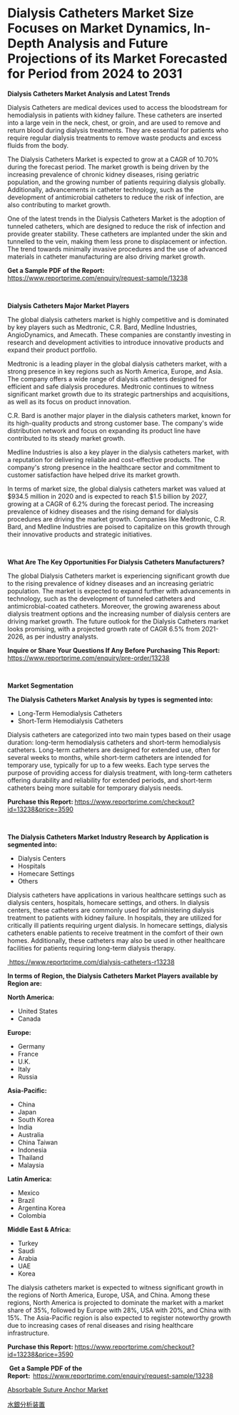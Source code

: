 <p><h1>Dialysis Catheters Market Size Focuses on Market Dynamics, In-Depth Analysis and Future Projections of its Market Forecasted for Period from 2024 to 2031</h1></p><p><strong>Dialysis Catheters Market Analysis and Latest Trends</strong></p>
<p><p>Dialysis Catheters are medical devices used to access the bloodstream for hemodialysis in patients with kidney failure. These catheters are inserted into a large vein in the neck, chest, or groin, and are used to remove and return blood during dialysis treatments. They are essential for patients who require regular dialysis treatments to remove waste products and excess fluids from the body.</p><p>The Dialysis Catheters Market is expected to grow at a CAGR of 10.70% during the forecast period. The market growth is being driven by the increasing prevalence of chronic kidney diseases, rising geriatric population, and the growing number of patients requiring dialysis globally. Additionally, advancements in catheter technology, such as the development of antimicrobial catheters to reduce the risk of infection, are also contributing to market growth.</p><p>One of the latest trends in the Dialysis Catheters Market is the adoption of tunneled catheters, which are designed to reduce the risk of infection and provide greater stability. These catheters are implanted under the skin and tunnelled to the vein, making them less prone to displacement or infection. The trend towards minimally invasive procedures and the use of advanced materials in catheter manufacturing are also driving market growth.</p></p>
<p><strong>Get a Sample PDF of the Report:&nbsp;</strong> <a href="https://www.reportprime.com/enquiry/request-sample/13238">https://www.reportprime.com/enquiry/request-sample/13238</a></p>
<p>&nbsp;</p>
<p><strong>Dialysis Catheters Major Market Players</strong></p>
<p><p>The global dialysis catheters market is highly competitive and is dominated by key players such as Medtronic, C.R. Bard, Medline Industries, AngioDynamics, and Amecath. These companies are constantly investing in research and development activities to introduce innovative products and expand their product portfolio.</p><p>Medtronic is a leading player in the global dialysis catheters market, with a strong presence in key regions such as North America, Europe, and Asia. The company offers a wide range of dialysis catheters designed for efficient and safe dialysis procedures. Medtronic continues to witness significant market growth due to its strategic partnerships and acquisitions, as well as its focus on product innovation.</p><p>C.R. Bard is another major player in the dialysis catheters market, known for its high-quality products and strong customer base. The company's wide distribution network and focus on expanding its product line have contributed to its steady market growth.</p><p>Medline Industries is also a key player in the dialysis catheters market, with a reputation for delivering reliable and cost-effective products. The company's strong presence in the healthcare sector and commitment to customer satisfaction have helped drive its market growth.</p><p>In terms of market size, the global dialysis catheters market was valued at $934.5 million in 2020 and is expected to reach $1.5 billion by 2027, growing at a CAGR of 6.2% during the forecast period. The increasing prevalence of kidney diseases and the rising demand for dialysis procedures are driving the market growth. Companies like Medtronic, C.R. Bard, and Medline Industries are poised to capitalize on this growth through their innovative products and strategic initiatives.</p></p>
<p>&nbsp;</p>
<p><strong>What Are The Key Opportunities For Dialysis Catheters Manufacturers?</strong></p>
<p><p>The global Dialysis Catheters market is experiencing significant growth due to the rising prevalence of kidney diseases and an increasing geriatric population. The market is expected to expand further with advancements in technology, such as the development of tunneled catheters and antimicrobial-coated catheters. Moreover, the growing awareness about dialysis treatment options and the increasing number of dialysis centers are driving market growth. The future outlook for the Dialysis Catheters market looks promising, with a projected growth rate of CAGR 6.5% from 2021-2026, as per industry analysts.</p></p>
<p><strong>Inquire or Share Your Questions If Any Before Purchasing This Report:</strong> <a href="https://www.reportprime.com/enquiry/pre-order/13238">https://www.reportprime.com/enquiry/pre-order/13238</a></p>
<p>&nbsp;</p>
<p><strong>Market Segmentation</strong></p>
<p><strong>The Dialysis Catheters Market Analysis by types is segmented into:</strong></p>
<p><ul><li>Long-Term Hemodialysis Catheters</li><li>Short-Term Hemodialysis Catheters</li></ul></p>
<p><p>Dialysis catheters are categorized into two main types based on their usage duration: long-term hemodialysis catheters and short-term hemodialysis catheters. Long-term catheters are designed for extended use, often for several weeks to months, while short-term catheters are intended for temporary use, typically for up to a few weeks. Each type serves the purpose of providing access for dialysis treatment, with long-term catheters offering durability and reliability for extended periods, and short-term catheters being more suitable for temporary dialysis needs.</p></p>
<p><strong>Purchase this Report:&nbsp;</strong><a href="https://www.reportprime.com/checkout?id=13238&price=3590">https://www.reportprime.com/checkout?id=13238&price=3590</a></p>
<p>&nbsp;</p>
<p><strong>The Dialysis Catheters Market Industry Research by Application is segmented into:</strong></p>
<p><ul><li>Dialysis Centers</li><li>Hospitals</li><li>Homecare Settings</li><li>Others</li></ul></p>
<p><p>Dialysis catheters have applications in various healthcare settings such as dialysis centers, hospitals, homecare settings, and others. In dialysis centers, these catheters are commonly used for administering dialysis treatment to patients with kidney failure. In hospitals, they are utilized for critically ill patients requiring urgent dialysis. In homecare settings, dialysis catheters enable patients to receive treatment in the comfort of their own homes. Additionally, these catheters may also be used in other healthcare facilities for patients requiring long-term dialysis therapy.</p></p>
<p><a href="https://www.reportprime.com/dialysis-catheters-r13238">&nbsp;https://www.reportprime.com/dialysis-catheters-r13238</a></p>
<p><strong>In terms of Region, the Dialysis Catheters Market Players available by Region are:</strong></p>
<p>
    <p> <strong> North America: </strong>
        <ul>
            <li>United States</li>
            <li>Canada</li>
        </ul>
        </p> 
    <p> <strong> Europe: </strong>
        <ul>
            <li>Germany</li>
            <li>France</li>
            <li>U.K.</li>
            <li>Italy</li>
            <li>Russia</li>
        </ul>
        </p> 
    <p> <strong> Asia-Pacific: </strong>
        <ul>
            <li>China</li>
            <li>Japan</li>
            <li>South Korea</li>
            <li>India</li>
            <li>Australia</li>
            <li>China Taiwan</li>
            <li>Indonesia</li>
            <li>Thailand</li>
            <li>Malaysia</li>
        </ul>
        </p> 
    <p> <strong> Latin America: </strong>
        <ul>
            <li>Mexico</li>
            <li>Brazil</li>
            <li>Argentina Korea</li>
            <li>Colombia</li>
        </ul>
        </p> 
    <p> <strong> Middle East & Africa: </strong>
        <ul>
            <li>Turkey</li>
            <li>Saudi</li>
            <li>Arabia</li>
            <li>UAE</li>
            <li>Korea</li>
        </ul>
    </p>
    </p>
<p><p>The dialysis catheters market is expected to witness significant growth in the regions of North America, Europe, USA, and China. Among these regions, North America is projected to dominate the market with a market share of 35%, followed by Europe with 28%, USA with 20%, and China with 15%. The Asia-Pacific region is also expected to register noteworthy growth due to increasing cases of renal diseases and rising healthcare infrastructure.</p></p>
<p><strong>Purchase this Report: </strong><a href="https://www.reportprime.com/checkout?id=13238&price=3590">https://www.reportprime.com/checkout?id=13238&price=3590</a></p>
<p>&nbsp;<strong>Get a Sample PDF of the Report:&nbsp;&nbsp;</strong><a href="https://www.reportprime.com/enquiry/request-sample/13238">https://www.reportprime.com/enquiry/request-sample/13238</a></p>
<p><strong></strong></p>
<p><p><a href="https://github.com/BryceTownsendr/Market-Research-Report-List-4/blob/main/absorbable-suture-anchor-market.md">Absorbable Suture Anchor Market</a></p><p><a href="https://github.com/ksxzwxabcuynh011/Market-Research-Report-List-1/blob/main/481877528980.md">水銀分析装置</a></p></p>